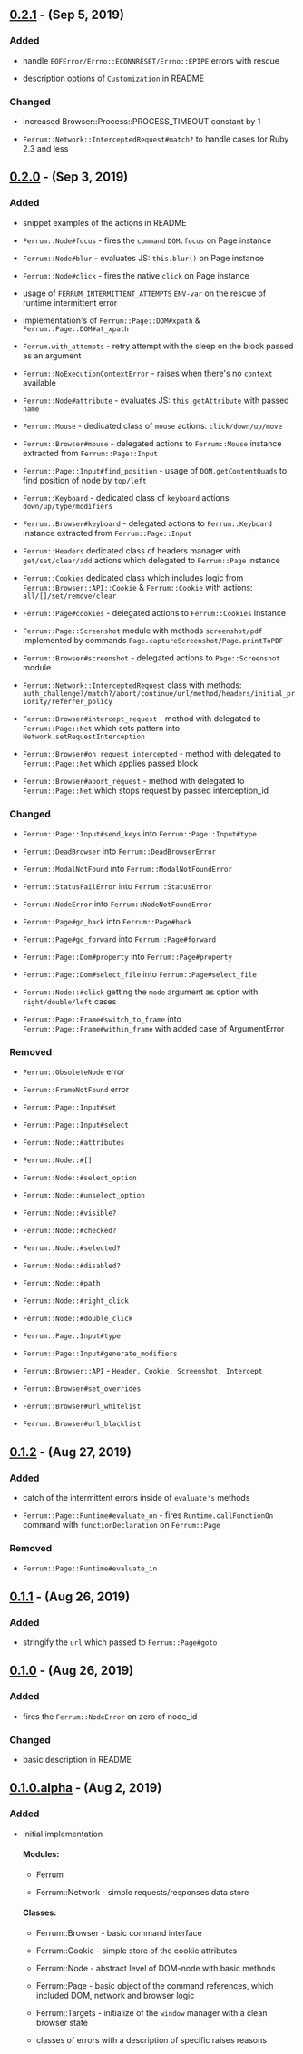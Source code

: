 ## [0.2.1] - (Sep 5, 2019) ##

### Added

- handle `EOFError/Errno::ECONNRESET/Errno::EPIPE` errors with rescue

- description options of `Customization` in README

### Changed

- increased Browser::Process::PROCESS_TIMEOUT constant by 1

- `Ferrum::Network::InterceptedRequest#match?` to handle cases for Ruby 2.3 and less
 
## [0.2.0] - (Sep 3, 2019) ##

### Added

- snippet examples of the actions in README

- `Ferrum::Node#focus` - fires the `command` `DOM.focus` on Page instance

- `Ferrum::Node#blur` - evaluates JS: `this.blur()` on Page instance

- `Ferrum::Node#click` - fires the native `click` on Page instance

- usage of `FERRUM_INTERMITTENT_ATTEMPTS` `ENV-var` on the rescue of runtime intermittent error

- implementation's of `Ferrum::Page::DOM#xpath` & `Ferrum::Page::DOM#at_xpath` 

- `Ferrum.with_attempts` - retry attempt with the sleep on the block passed as an argument

- `Ferrum::NoExecutionContextError` - raises when there's no `context` available

- `Ferrum::Node#attribute` - evaluates JS: `this.getAttribute` with passed `name`

- `Ferrum::Mouse` - dedicated class of `mouse` actions: `click/down/up/move`

- `Ferrum::Browser#mouse` - delegated actions to `Ferrum::Mouse` instance extracted from `Ferrum::Page::Input`

- `Ferrum::Page::Input#find_position` - usage of `DOM.getContentQuads` to find position of node by `top/left`

- `Ferrum::Keyboard` - dedicated class of `keyboard` actions: `down/up/type/modifiers`

- `Ferrum::Browser#keyboard` - delegated actions to `Ferrum::Keyboard` instance extracted from `Ferrum::Page::Input`

- `Ferrum::Headers` dedicated class of headers manager with `get/set/clear/add` actions which delegated to `Ferrum::Page` instance

- `Ferrum::Cookies` dedicated class which includes logic from `Ferrum::Browser::API::Cookie` & `Ferrum::Cookie` with actions: `all/[]/set/remove/clear`

- `Ferrum::Page#cookies` - delegated actions to `Ferrum::Cookies` instance

- `Ferrum::Page::Screenshot` module with methods `screenshot/pdf` implemented by commands `Page.captureScreenshot/Page.printToPDF`

- `Ferrum::Browser#screenshot` - delegated actions to `Page::Screenshot` module

- `Ferrum::Network::InterceptedRequest` class with methods: `auth_challenge?/match?/abort/continue/url/method/headers/initial_priority/referrer_policy`

- `Ferrum::Browser#intercept_request` - method with delegated to `Ferrum::Page::Net` which sets pattern into `Network.setRequestInterception`

- `Ferrum::Browser#on_request_intercepted` - method with delegated to `Ferrum::Page::Net` which applies passed block

- `Ferrum::Browser#abort_request` - method with delegated to `Ferrum::Page::Net` which stops request by passed interception_id

### Changed

- `Ferrum::Page::Input#send_keys` into `Ferrum::Page::Input#type`

- `Ferrum::DeadBrowser` into `Ferrum::DeadBrowserError`

- `Ferrum::ModalNotFound` into `Ferrum::ModalNotFoundError`

- `Ferrum::StatusFailError` into `Ferrum::StatusError`

- `Ferrum::NodeError` into `Ferrum::NodeNotFoundError`

- `Ferrum::Page#go_back` into `Ferrum::Page#back`

- `Ferrum::Page#go_forward` into `Ferrum::Page#forward`

- `Ferrum::Page::Dom#property` into `Ferrum::Page#property`

- `Ferrum::Page::Dom#select_file` into `Ferrum::Page#select_file`

- `Ferrum::Node::#click` getting the `mode` argument as option with `right/double/left` cases

- `Ferrum::Page::Frame#switch_to_frame` into `Ferrum::Page::Frame#within_frame` with added case of ArgumentError

### Removed

- `Ferrum::ObsoleteNode` error

- `Ferrum::FrameNotFound` error

- `Ferrum::Page::Input#set`

- `Ferrum::Page::Input#select`

- `Ferrum::Node::#attributes`

- `Ferrum::Node::#[]`

- `Ferrum::Node::#select_option`

- `Ferrum::Node::#unselect_option`

- `Ferrum::Node::#visible?`

- `Ferrum::Node::#checked?`

- `Ferrum::Node::#selected?`

- `Ferrum::Node::#disabled?`

- `Ferrum::Node::#path`

- `Ferrum::Node::#right_click`

- `Ferrum::Node::#double_click`

- `Ferrum::Page::Input#type`

- `Ferrum::Page::Input#generate_modifiers`

- `Ferrum::Browser::API` - `Header, Cookie, Screenshot, Intercept`

- `Ferrum::Browser#set_overrides`

- `Ferrum::Browser#url_whitelist`

- `Ferrum::Browser#url_blacklist`

## [0.1.2] - (Aug 27, 2019) ##

### Added

- catch of the intermittent errors inside of `evaluate's` methods

- `Ferrum::Page::Runtime#evaluate_on` - fires `Runtime.callFunctionOn` command with `functionDeclaration` on `Ferrum::Page`

### Removed

- `Ferrum::Page::Runtime#evaluate_in`

## [0.1.1] - (Aug 26, 2019) ##

### Added

- stringify the `url` which passed to `Ferrum::Page#goto`

## [0.1.0] - (Aug 26, 2019) ##

### Added

- fires the `Ferrum::NodeError` on zero of node_id

### Changed

- basic description in README 

## [0.1.0.alpha] - (Aug 2, 2019) ##

### Added

- Initial implementation

    #### Modules:

    - Ferrum

    - Ferrum::Network - simple requests/responses data store

    #### Classes:

    - Ferrum::Browser - basic command interface

    - Ferrum::Cookie - simple store of the cookie attributes

    - Ferrum::Node - abstract level of DOM-node with basic methods

    - Ferrum::Page - basic object of the command references, which included DOM, network and browser logic

    - Ferrum::Targets - initialize of the `window` manager with a clean browser state

    - classes of errors with a description of specific raises reasons

[0.3.0]: https://github.com/rubycdp/ferrum/compare/v0.2.1...v0.3
[0.2.1]: https://github.com/rubycdp/ferrum/compare/v0.2...v0.2.1
[0.2.0]: https://github.com/rubycdp/ferrum/compare/v0.1.2...v0.2
[0.1.2]: https://github.com/rubycdp/ferrum/compare/v0.1.1...v0.1.2
[0.1.1]: https://github.com/rubycdp/ferrum/compare/v0.1.0...v0.1.1
[0.1.0]: https://github.com/rubycdp/ferrum/compare/v0.1.0.alpha...v0.1.0
[0.1.0.alpha]: https://github.com/rubycdp/ferrum/releases/tag/v0.1.0.alpha
